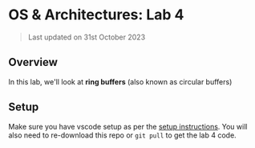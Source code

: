 # OS & Architectures: Lab 4

> Last updated on 31st October 2023

## Overview

In this lab, we'll look at **ring buffers** (also known as circular buffers)

## Setup

Make sure you have vscode setup as per the [setup instructions](../README.md). You will also need to re-download this repo or `git pull` to get the lab 4 code.
